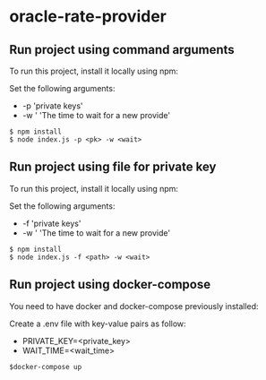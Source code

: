 # oracle-rate-provider

## Run project using command arguments
To run this project, install it locally using npm:

Set the following arguments:

* -p <pk>  'private keys'
* -w <wait> ' 'The time to wait for a new provide' 

```
$ npm install
$ node index.js -p <pk> -w <wait> 

```

## Run project using file for private key
To run this project, install it locally using npm:

Set the following arguments:

* -f <filePk>  'private keys'
* -w <wait> ' 'The time to wait for a new provide' 

```
$ npm install
$ node index.js -f <path> -w <wait> 

```

## Run project using docker-compose 
You need to have docker and docker-compose previously installed:

Create a .env file with key-value pairs as follow:

* PRIVATE_KEY=<private_key>
* WAIT_TIME=<wait_time>

```
$docker-compose up 

```